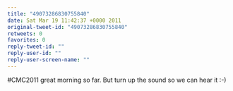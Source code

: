 ```yaml
---
title: "49073286830755840"
date: Sat Mar 19 11:42:37 +0000 2011
original-tweet-id: "49073286830755840"
retweets: 0
favorites: 0
reply-tweet-id: ""
reply-user-id: ""
reply-user-screen-name: ""
---
```

#CMC2011 great morning so far. But turn up the sound so we can hear it :-)
